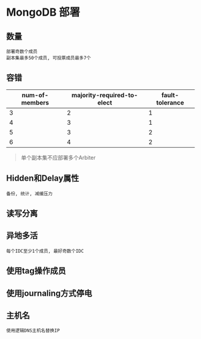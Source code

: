 # MongoDB 部署

## 数量

    部署奇数个成员
    副本集最多50个成员, 可投票成员最多7个

## 容错

| num-of-members | majority-required-to-elect | fault-tolerance |
| -------------- | -------------------------- | --------------- |
| 3              | 2                          | 1               |
| 4              | 3                          | 1               |
| 5              | 3                          | 2               |
| 6              | 4                          | 2               |

> 单个副本集不应部署多个Arbiter

## Hidden和Delay属性

    备份, 统计, 减缓压力

## 读写分离

## 异地多活

    每个IDC至少1个成员, 最好奇数个IDC

## 使用tag操作成员

## 使用journaling方式停电

## 主机名

    使用逻辑DNS主机名替换IP
